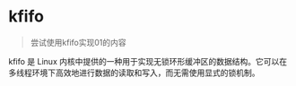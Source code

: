 # kfifo

> 尝试使用kfifo实现01的内容

kfifo 是 Linux 内核中提供的一种用于实现无锁环形缓冲区的数据结构。它可以在多线程环境下高效地进行数据的读取和写入，而无需使用显式的锁机制。

